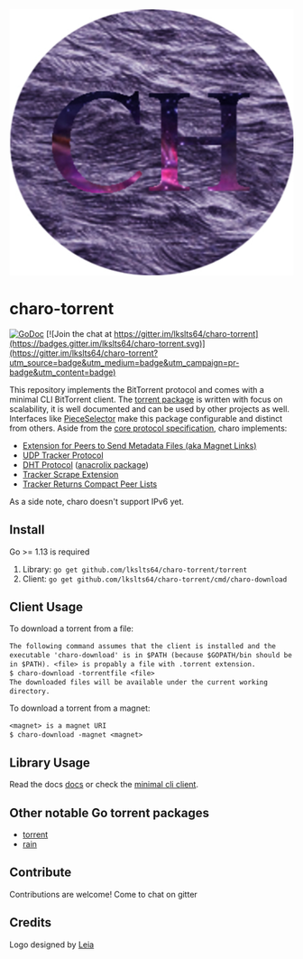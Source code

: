 ![charo logo](./logo.png)

# charo-torrent

[![GoDoc](https://godoc.org/github.com/lkslts64/charo-torrent/torrent?status.svg)](https://godoc.org/github.com/lkslts64/charo-torrent/torrent) [![Join the chat at https://gitter.im/lkslts64/charo-torrent](https://badges.gitter.im/lkslts64/charo-torrent.svg)](https://gitter.im/lkslts64/charo-torrent?utm_source=badge&utm_medium=badge&utm_campaign=pr-badge&utm_content=badge)

This repository implements the BitTorrent protocol and comes with a minimal CLI BitTorrent
client. The [torrent package](https://godoc.org/github.com/lkslts64/charo-torrent/torrent) is written with focus on scalability, it is well documented and can be used by other projects as well. Interfaces like [PieceSelector](https://godoc.org/github.com/lkslts64/charo-torrent/torrent#PieceSelector) make this package configurable and distinct from others. Aside from the [core protocol specification](https://www.bittorrent.org/beps/bep_0003.html), charo implements:

* [Extension for Peers to Send Metadata Files (aka Magnet Links)](https://www.bittorrent.org/beps/bep_0009.html)
* [UDP Tracker Protocol](https://www.bittorrent.org/beps/bep_0015.html)
* [DHT Protocol](https://www.bittorrent.org/beps/bep_0005.html) ([anacrolix package](https://github.com/anacrolix/dht))
* [Tracker Scrape Extension](https://www.bittorrent.org/beps/bep_0048.html)
* [Tracker Returns Compact Peer Lists](https://www.bittorrent.org/beps/bep_0023.html)

As a side note, charo doesn't support IPv6 yet.

## Install

Go >= 1.13 is required

1. Library: `go get github.com/lkslts64/charo-torrent/torrent`
2. Client: `go get github.com/lkslts64/charo-torrent/cmd/charo-download`

## Client Usage

To download a torrent from a file:

    The following command assumes that the client is installed and the executable 'charo-download' is in $PATH (because $GOPATH/bin should be in $PATH). <file> is propably a file with .torrent extension.
    $ charo-download -torrentfile <file>
    The downloaded files will be available under the current working directory.

To download a torrent from a magnet:

    <magnet> is a magnet URI
    $ charo-download -magnet <magnet>

## Library Usage

Read the docs [docs](https://godoc.org/github.com/lkslts64/charo-torrent/torrent) or check the [minimal cli client](cmd/charo-download/main.go).

## Other notable Go torrent packages

* [torrent](https://github.com/anacrolix/torrent/)
* [rain](https://github.com/cenkalti/rain)

## Contribute

Contributions are welcome! Come to chat on gitter

## Credits

Logo designed by [Leia]()

